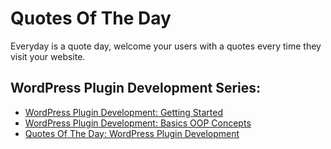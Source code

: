 # Quotes Of The Day
Everyday is a quote day, welcome your users with a quotes every time they visit your website.

## WordPress Plugin Development Series:

- [WordPress Plugin Development: Getting Started](https://www.ashiish.me/wordpress-plugin-development-getting-started/)
- [WordPress Plugin Development: Basics OOP Concepts](https://www.ashiish.me/wordpress-plugin-development-basics-oop-concepts/)
- [Quotes Of The Day: WordPress Plugin Development](https://www.ashiish.me/quotes-of-the-day-wordpress-plugin-development/)
